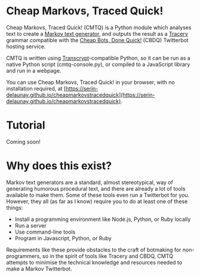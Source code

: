 # Cheap Markovs, Traced Quick!

Cheap Markovs, Traced Quick! (CMTQ) is a Python module which analyses text to create a [Markov text generator](https://en.wikipedia.org/wiki/Markov_chain#Markov_text_generators),
and outputs the result as a [Tracery](http://tracery.io) grammar compatible with the [Cheap Bots, Done Quick!](https://cheapbotsdonequick.com) (CBDQ) Twitterbot hosting service.

CMTQ is written using [Transcrypt](https://transcrypt.org/)-compatible Python,
so it can be run as a native Python script (cmtq-console.py),
or compiled to a JavaScript library and run in a webpage.

You can use Cheap Markovs, Traced Quick! in your browser, with no installation required, at
[https://serin-delaunay.github.io/cheapmarkovstracedquick](https://serin-delaunay.github.io/cheapmarkovstracedquick).

# Tutorial

Coming soon!

# Why does this exist?

Markov text generators are a standard, almost stereotypical, way of generating humorous procedural text,
and there are already a lot of tools available to make them.
Some of these tools even run a Twitterbot for you.
However, they all (as far as I know) require you to do at least one of these things:
* Install a programming environment like Node.js, Python, or Ruby locally
* Run a server
* Use command-line tools
* Program in Javascript, Python, or Ruby

Requirements like these provide obstacles to the craft of botmaking for non-programmers,
so in the spirit of tools like Tracery and CBDQ,
CMTQ attempts to minimise the technical knowledge and resources needed to make a Markov Twitterbot.
